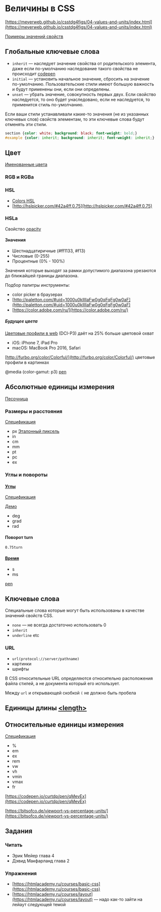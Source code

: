# Величины в CSS

[https://meyerweb.github.io/csstdg4figs/04-values-and-units/index.html](https://meyerweb.github.io/csstdg4figs/04-values-and-units/index.html)

[Примеры значений свойств](https://www.w3.org/TR/css-values/#value-examples)

## Глобальные ключевые слова

- `inherit` — наследует значение свойства от родительского элемента, даже если по-умолчанию наследование такого свойства не происходит [codepen](https://codepen.io/curtdp/pen/zJgEvv)
- `initial` — установить начальное значение, сбросить на значение по-умолчанию. Пользовательские стили имеют большую важность и будут применены они, если они определены.
- `unset` — убрать значение, совокупность первых двух. Если свойство наследуется, то оно будет унаследовано, если не наследуется, то применится стиль по-умолчанию.

Если ваши стили устанавливали какие-то значения (не из указанных ключевых слов) свойств элементам, то эти ключевые слова будут отменять эти стили.

```css
section {color: white; background: black; font-weight: bold;}
#example {color: inherit; background: inherit; font-weight: inherit;}
```

## Цвет

[Именованные цвета](https://developer.mozilla.org/en-US/docs/Web/CSS/color_value)

### RGB и RGBa

### HSL

- [Colors HSL](https://www.w3schools.com/colors/colors_hsl.asp)
- [http://hslpicker.com/#42a4ff,0.75](http://hslpicker.com/#42a4ff,0.75)

### HSLa

Свойство [opacity](https://developer.mozilla.org/en-US/docs/Web/CSS/opacity)

#### Значения

- Шестнадцатиричные (#ff1133, #f13)
- Числовые (0-255)
- Процентные (0% - 100%)

Значения которые выходят за рамки допустимого диапазона урезаются до ближайшей границы диапазона.

Подбор палитры инструменты:

- color picker в браузерах
- [http://paletton.com/#uid=1000u0kllllaFw0g0qFqFg0w0aF](http://paletton.com/#uid=1000u0kllllaFw0g0qFqFg0w0aF)
- [https://color.adobe.com/ru/](https://color.adobe.com/ru/)

##### Будущее цвета

[Цветовые профили в web](https://webkit.org/blog/6682/improving-color-on-the-web/) (DCI-P3) даёт на 25% больше цветовой охват

- iOS: iPhone 7, iPad Pro
- macOS: MacBook Pro 2016, Safari

[http://furbo.org/color/Colorful/](http://furbo.org/color/Colorful/) цветовые профили в картинках

@media (color-gamut: p3) [pen](https://codepen.io/curtdp/pen/rZXoYP)

## Абсолютные единицы измерения

[Песочница](https://codepen.io/curtdp/pen/RjWQMW)

### Размеры и расстояния

[Спецификация](https://www.w3.org/TR/css-values/#absolute-lengths)

- px [Эталонный пиксель](https://drafts.csswg.org/css-values/#reference-pixel)
- in
- cm
- mm
- pt
- pc
- ex

### Углы и повороты

#### [Углы](https://developer.mozilla.org/ru/docs/Web/CSS/angle)

[Спецификация](https://www.w3.org/TR/css-values/#other-units)

[Демо](https://codepen.io/curtdp/pen/jabzrv)

- deg
- grad
- rad

#### Поворот turn

`0.75turn`

#### [Время](https://codepen.io/curtdp/pen/PdMbXL)

- s
- ms

[pen](https://codepen.io/curtdp/pen/PdMbXL)

## Ключевые слова

Специальные слова которые могут быть использованы в качестве значений свойств CSS.

- `none` — не всегда достаточно использовать 0
- `inherit`
- `underline` etc

### URL

- `url(protocol://server/pathname)`
- картинки
- шрифты

В CSS относительные URL определяются относительно расположения файла стилей, а не документа который его использует.

Между `url` и открывающей скобкой `(` не должно быть пробела

## Единицы длины [\<length\>](https://drafts.csswg.org/css-values/#lengths)

## Относительные единицы измерения

[Спецификация](https://www.w3.org/TR/css-values/#relative-lengths)

- %
- em
- ex
- rem
- vw
- vh
- vmin
- vmax
- fr

[https://codepen.io/curtdp/pen/qMevEx](https://codepen.io/curtdp/pen/qMevEx)

[https://bitsofco.de/viewport-vs-percentage-units/](https://bitsofco.de/viewport-vs-percentage-units/)

## Задания

### Читать

- Эрик Мейер глава 4
- Дэвид Макфарланд глава 2

### Упражнения

- [https://htmlacademy.ru/courses/basic-css](https://htmlacademy.ru/courses/basic-css)
- [https://htmlacademy.ru/courses/layout](https://htmlacademy.ru/courses/layout) — надо как-то зайти на лейаут следующей темой